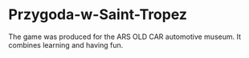 # Przygoda-w-Saint-Tropez
The game was produced for the ARS OLD CAR automotive museum. It combines learning and having fun.

